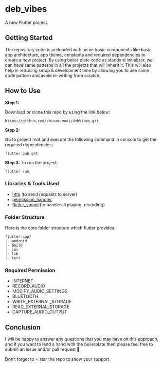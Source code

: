 # deb_vibes

A new Flutter project.

## Getting Started

The repository code is preloaded with some basic components like basic app architecture, app theme, constants and required dependencies to create a new project. By using boiler plate code as standard initializer, we can have same patterns in all the projects that will inherit it. This will also help in reducing setup & development time by allowing you to use same code pattern and avoid re-writing from scratch.

## How to Use 

**Step 1:**

Download or clone this repo by using the link below:

```
https://github.com/shivam-modi/debVibes.git
```

**Step 2:**

Go to project root and execute the following command in console to get the required dependencies: 

```
flutter pub get 
```

**Step 3:**
To run the project:

```
flutter run
```
### Libraries & Tools Used

* [http](https://github.com/dart-lang/http) (to send requests to server)
* [permission_handler](https://github.com/Baseflow/flutter-permission-handler)
* [flutter_sound](https://github.com/Canardoux/flutter_sound/tree/master/flutter_sound) (to handle all playing, recording)

### Folder Structure
Here is the core folder structure which flutter provides.

```
flutter-app/
|- android
|- build
|- ios
|- lib
|- test
```

### Required Permission
*   INTERNET
*   RECORD_AUDIO
*   MODIFY_AUDIO_SETTINGS
*   BLUETOOTH
*   WRITE_EXTERNAL_STORAGE
*   READ_EXTERNAL_STORAGE
*   CAPTURE_AUDIO_OUTPUT

## Conclusion

I will be happy to answer any questions that you may have on this approach, and if you want to lend a hand with the boilerplate then please feel free to submit an issue and/or pull request 🙂

Don’t forget to ⭐ star the repo to show your support.
